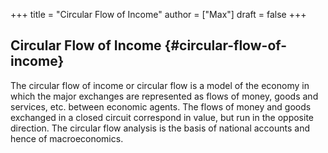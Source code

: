 +++
title = "Circular Flow of Income"
author = ["Max"]
draft = false
+++

## Circular Flow of Income {#circular-flow-of-income}

The circular flow of income or circular flow is a model of the economy in
which the major exchanges are represented as flows of money, goods and
services, etc. between economic agents. The flows of money and goods exchanged
in a closed circuit correspond in value, but run in the opposite direction.
The circular flow analysis is the basis of national accounts and hence of
macroeconomics.
